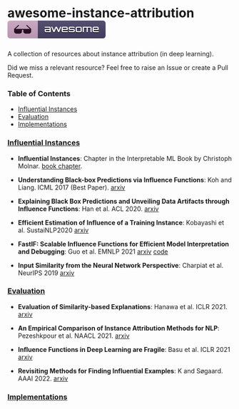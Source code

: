 # awesome-instance-attribution ![Awesome](figures/awesome.svg)
A collection of resources about instance attribution (in deep learning).

Did we miss a relevant resource? Feel free to raise an Issue or create a Pull Request.


### Table of Contents
- [Influential Instances](#influential-instances)
- [Evaluation](#evaluation)
- [Implementations](#implementations)





### [Influential Instances](#content)
- **Influential Instances**:
Chapter in the Interpretable ML Book by Christoph Molnar. [book chapter](https://christophm.github.io/interpretable-ml-book/influential.html).
- **Understanding Black-box Predictions via Influence Functions**: 
Koh and Liang. ICML 2017 (Best Paper). [arxiv](https://arxiv.org/abs/1703.04730)


- **Explaining Black Box Predictions and Unveiling Data Artifacts
through Influence Functions**:
Han et al. ACL 2020. [arxiv](https://arxiv.org/abs/2005.06676)

- **Efficient Estimation of Influence of a Training Instance**:
Kobayashi et al. SustaiNLP2020 [arxiv](https://arxiv.org/abs/2012.04207)

- **FastIF: Scalable Influence Functions for Efficient Model Interpretation and Debugging**:
Guo et al. EMNLP 2021 [arxiv](https://arxiv.org/abs/2012.15781) [code](https://github.com/salesforce/fast-influence-functions)

- **Input Similarity from the Neural Network Perspective**:
Charpiat et al. NeurIPS 2019 [arxiv](https://arxiv.org/abs/2102.05262)


### [Evaluation](#content)
- **Evaluation of Similarity-based Explanations**: Hanawa et al. ICLR 2021. [arxiv](https://arxiv.org/abs/2006.04528)

- **An Empirical Comparison of Instance Attribution Methods for NLP**:
Pezeshkpour et al. NAACL 2021. [arxiv](https://arxiv.org/abs/2104.04128)

- **Influence Functions in Deep Learning are Fragile**:
Basu et al. ICLR 2021 [arxiv](https://arxiv.org/abs/2006.14651) 

- **Revisiting Methods for Finding Influential Examples**:
K and Søgaard. AAAI 2022. [arxiv](https://arxiv.org/abs/2111.04683)


### [Implementations](#content)

